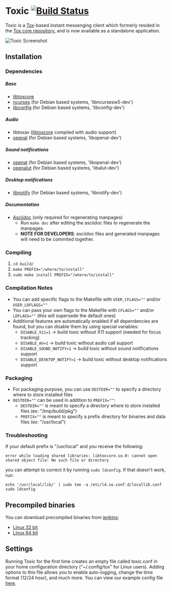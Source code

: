 # Toxic [![Build Status](https://travis-ci.org/Tox/toxic.png?branch=master)](https://travis-ci.org/Tox/toxic)
Toxic is a [Tox](https://tox.im)-based instant messenging client which formerly resided in the [Tox core repository](https://github.com/irungentoo/toxcore), and is now available as a standalone application.

![Toxic Screenshot](https://i.imgur.com/san99Z2.png "Home Screen")

## Installation

### Dependencies
##### Base
* [libtoxcore](https://github.com/irungentoo/toxcore)
* [ncurses](https://www.gnu.org/software/ncurses) (for Debian based systems, 'libncursesw5-dev')
* [libconfig](http://www.hyperrealm.com/libconfig) (for Debian based systems, 'libconfig-dev')

##### Audio
* libtoxav ([libtoxcore](https://github.com/irungentoo/toxcore) compiled with audio support)
* [openal](http://openal.org) (for Debian based systems, 'libopenal-dev')

##### Sound notifications
* [openal](http://openal.org) (for Debian based systems, 'libopenal-dev')
* [openalut](http://openal.org) (for Debian based systems, 'libalut-dev')

##### Desktop notifications
* [libnotify](https://developer.gnome.org/libnotify) (for Debian based systems, 'libnotify-dev')

##### Documentation
* [Asciidoc](http://asciidoc.org/index.html) (only required for regenerating manpages)
  * Run `make doc` after editing the asciidoc files to regenerate the manpages.
  * **NOTE FOR DEVELOPERS**: asciidoc files and generated manpages will need to be commited together.

### Compiling
1. `cd build/`
2. `make PREFIX="/where/to/install"`
3. `sudo make install PREFIX="/where/to/install"`

### Compilation Notes
* You can add specific flags to the Makefile with `USER_CFLAGS=""` and/or `USER_LDFLAGS=""`
* You can pass your own flags to the Makefile with `CFLAGS=""` and/or `LDFLAGS=""` (this will supersede the default ones)
* Additional features are automatically enabled if all dependencies are found, but you can disable them by using special variables:
  * `DISABLE_X11=1` → build toxic without X11 support (needed for focus tracking)
  * `DISABLE_AV=1` → build toxic without audio call support
  * `DISABLE_SOUND_NOTIFY=1` → build toxic without sound notifications support
  * `DISABLE_DESKTOP_NOTIFY=1` → build toxic without desktop notifications support

### Packaging
* For packaging purpose, you can use `DESTDIR=""` to specify a directory where to store installed files
* `DESTDIR=""` can be used in addition to `PREFIX=""`:
  * `DESTDIR=""` is meant to specify a directory where to store installed files (ex: "/tmp/build/pkg")
  * `PREFIX=""` is meant to specify a prefix directory for binaries and data files (ex: "/usr/local")

### Troubleshooting
If your default prefix is "/usr/local" and you receive the following:
```
error while loading shared libraries: libtoxcore.so.0: cannot open shared object file: No such file or directory
```
you can attempt to correct it by running `sudo ldconfig`. If that doesn't work, run:
```
echo '/usr/local/lib/' | sudo tee -a /etc/ld.so.conf.d/locallib.conf
sudo ldconfig
```

## Precompiled binaries
You can download precompiled binaries from [jenkins](https://jenkins.libtoxcore.so):
* [Linux 32 bit](https://jenkins.libtoxcore.so/job/toxic_linux_i386/lastSuccessfulBuild/artifact/toxic_linux_i386.tar.xz)
* [Linux 64 bit](https://jenkins.libtoxcore.so/job/toxic_linux_amd64/lastSuccessfulBuild/artifact/toxic_linux_amd64.tar.xz)

## Settings
Running Toxic for the first time creates an empty file called toxic.conf in your home configuration directory ("~/.config/tox" for Linux users). Adding options to this file allows you to enable auto-logging, change the time format (12/24 hour), and much more.
You can view our example config file [here](misc/toxic.conf.example).

